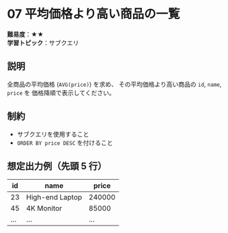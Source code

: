 # 07 平均価格より高い商品の一覧

**難易度**：★★  
**学習トピック**：サブクエリ

## 説明
全商品の平均価格 (`AVG(price)`) を求め、
その平均価格より高い商品の `id`, `name`, `price` を
価格降順で表示してください。

## 制約
* サブクエリを使用すること
* `ORDER BY price DESC` を付けること

## 想定出力例（先頭 5 行）

| id | name            | price |
|----|-----------------|-------|
| 23 | High-end Laptop |240000 |
| 45 | 4K Monitor      | 85000 |
| …  | …              |  …   |
